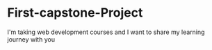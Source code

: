 # First-capstone-Project
I'm taking web development courses and I want to share my learning journey with you

